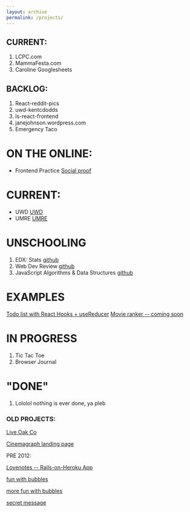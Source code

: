 ```yaml
---
layout: archive
permalink: /projects/
---
```


## CURRENT:

1. LCPC.com
2. MammaFesta.com
3. Caroline Googlesheets

## BACKLOG:

1. React-reddit-pics
2. uwd-kentcdodds
3. ls-react-frontend
4. janejohnson.wordpress.com
5. Emergency Taco

# ON THE ONLINE:

- Frontend Practice [Social proof](https://aaroncaraway.github.io/fem-socialproof/)

# CURRENT:

- UWD [UWD](https://aaroncaraway.github.io/pages/UWD)
- UMRE [UMRE](https://aaroncaraway.github.io/pages/UMRE)

# UNSCHOOLING

1. EDX: Stats [github](https://github.com/aaroncaraway/edxstats)
2. Web Dev Review [github](https://github.com/aaroncaraway/webdev)
3. JavaScript Algorithms & Data Structures [github](https://github.com/aaroncaraway/js_algos_and_ds)

# EXAMPLES

[Todo list with React Hooks + useReducer](https://aaroncaraway.github.io/umre-todo/)
[Movie ranker -- coming soon](https://aaroncaraway.github.io/umre-movies/)

# IN PROGRESS

1. Tic Tac Toe
2. Browser Journal

# "DONE"

1. Lololol nothing is ever done, ya pleb

### OLD PROJECTS:

[Live Oak Co](http://www.liveoakco.com/)

[Cinemagraph landing page](http://www.og.kendraosburn.com/cinemagraph.html)

PRE 2012:

[Lovenotes -- Rails-on-Heroku App](http://lovenotes.herokuapp.com/)

[fun with bubbles](http://www.og.kendraosburn.com/animate_bubbles.html)

[more fun with bubbles](http://www.og.kendraosburn.com/bubbles.html)

[secret message](http://www.og.kendraosburn.com/hello_hover.html)
